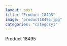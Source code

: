 ```yaml
---
layout: post
title: "Product 18495"
image: "product18495.jpg"
categories: "category1"
---
```

Product 18495
